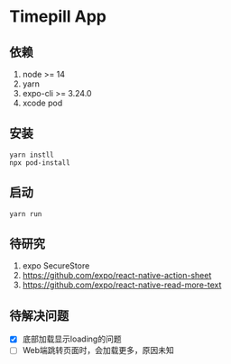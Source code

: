 # Timepill App

## 依赖
1. node >= 14
1. yarn
1. expo-cli >= 3.24.0
1. xcode pod


## 安装
```
yarn instll
npx pod-install
```

## 启动
```
yarn run
```

## 待研究
1. expo SecureStore
1. https://github.com/expo/react-native-action-sheet
1. https://github.com/expo/react-native-read-more-text

## 待解决问题
- [x] 底部加载显示loading的问题
- [ ] Web端跳转页面时，会加载更多，原因未知